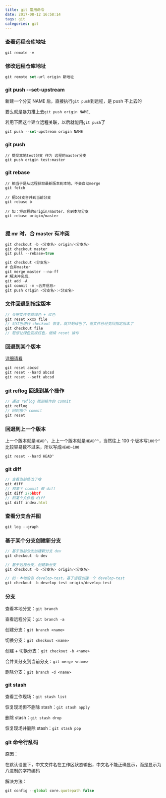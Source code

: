 ```yaml
---
title: git 常用命令
date: 2017-08-12 16:58:14
tags: git
categories: git
---
```



### 查看远程仓库地址

```js
git remote -v
```

### 修改远程仓库地址

```js
git remote set-url origin 新地址
```

### git push --set-upstream

新建一个分支 NAME 后，直接执行`git push`到远程，是 push 不上去的

要么就是暴力推上去`git push origin NAME`,

若用下面这个建立远程关联，以后就能用`git push`了
```js
git push --set-upstream origin NAME
```
### git push 
```
// 提交本地test分支 作为 远程的master分支
git push origin test:master 
```



### git rebase

```
// 相当于是从远程获取最新版本到本地，不会自动merge
git fetch

// 把b分支合并到当前分支
git rebase b 

// 如：将远程的origin/master，合到本地分支
git rebase origin/master


```

### 提 mr 时，合 master 有冲突
```js
git checkout -b <分支名> origin/<分支名>
git checkout master
git pull --rebase=true

git checkout <分支名>
# 合并master
git merge master --no-ff
# 解决冲突后，
git add -A
git commit -m <合并信息>
git push origin <分支名>:<分支名>
```

### 文件回退到指定版本
```js
// 会把文件变成绿色 + 红色
git reset xxxx file
// 对红色进行 checkout 恢复，就只剩绿色了，但文件已经变回指定版本了
git checkout file
// 若想让绿色变成红色，继续 reset 操作
```

### 回退到某个版本
[详细请看](https://chao31.github.io/2018/06/13/git/git%E7%9A%84reset%E5%8C%BA%E5%88%AB/)
```js
git reset abcsd
git reset --hard abcsd
git reset --soft abcsd
```

### git reflog 回退到某个操作
```js
// 通过 reflog 找到操作的 commit
git reflog
// 回到那个 commit
git reset 
```

### 回退到上一个版本
上一个版本就是`HEAD^`，上上一个版本就是`HEAD^^`，当然往上 100 个版本写`100个^`比较容易数不过来，所以写成`HEAD~100`
```js
git reset --hard HEAD^
```

### git diff
```js
// 查看当前修改了啥
git diff
// 和某个 commit 做 diff
git diff 276bb8f
// 和某个文件做 diff
git diff index.html
```
### 查看分支合并图
```js
git log --graph
```

### 基于某个分支创建新分支
```js
// 基于当前分支创建新分支 dev
git checkout -b dev

// 基于远程分支，创建新分支
git checkout -b <分支名> origin/<分支名>

// 如：本地没有 develop-test，基于远程创建一个 develop-test
git checkout -b develop-test origin/develop-test
```

### 分支
查看本地分支：`git branch`

查看远程分支：`git branch -a`

创建分支：`git branch <name>`

切换分支：`git checkout <name>`

创建 + 切换分支：`git checkout -b <name>`

合并某分支到当前分支：`git merge <name>`

删除分支：`git branch -d <name>`

### git stash
查看工作现场：`git stash list`

恢复现场但不删除 stash：`git stash apply`

删除 stash：`git stash drop`

恢复现场并删除 stash：`git stash pop`

### git 命令行乱码

原因：

在默认设置下，中文文件名在工作区状态输出，中文名不能正确显示，而是显示为八进制的字符编码

解决方法：
```js
git config --global core.quotepath false
```